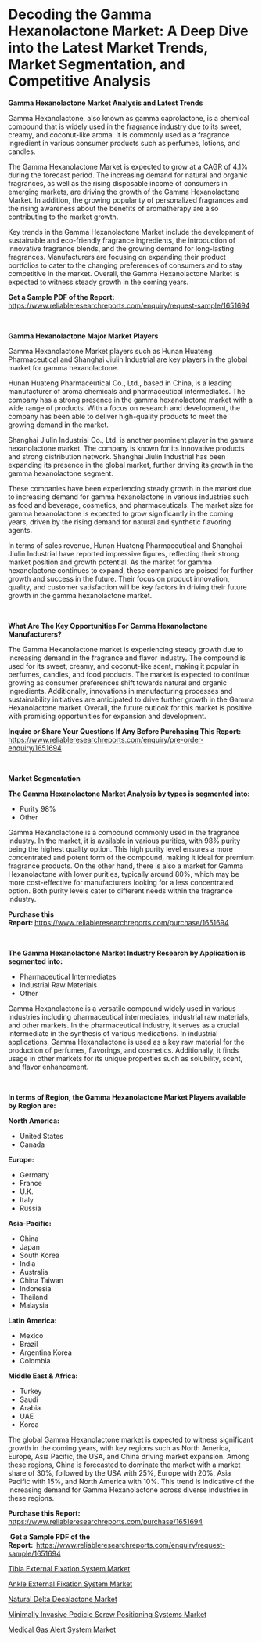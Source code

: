 <p><h1>Decoding the Gamma Hexanolactone Market: A Deep Dive into the Latest Market Trends, Market Segmentation, and Competitive Analysis</h1></p><p><strong>Gamma Hexanolactone Market Analysis and Latest Trends</strong></p>
<p><p>Gamma Hexanolactone, also known as gamma caprolactone, is a chemical compound that is widely used in the fragrance industry due to its sweet, creamy, and coconut-like aroma. It is commonly used as a fragrance ingredient in various consumer products such as perfumes, lotions, and candles.</p><p>The Gamma Hexanolactone Market is expected to grow at a CAGR of 4.1% during the forecast period. The increasing demand for natural and organic fragrances, as well as the rising disposable income of consumers in emerging markets, are driving the growth of the Gamma Hexanolactone Market. In addition, the growing popularity of personalized fragrances and the rising awareness about the benefits of aromatherapy are also contributing to the market growth.</p><p>Key trends in the Gamma Hexanolactone Market include the development of sustainable and eco-friendly fragrance ingredients, the introduction of innovative fragrance blends, and the growing demand for long-lasting fragrances. Manufacturers are focusing on expanding their product portfolios to cater to the changing preferences of consumers and to stay competitive in the market. Overall, the Gamma Hexanolactone Market is expected to witness steady growth in the coming years.</p></p>
<p><strong>Get a Sample PDF of the Report:&nbsp;</strong> <a href="https://www.reliableresearchreports.com/enquiry/request-sample/1651694">https://www.reliableresearchreports.com/enquiry/request-sample/1651694</a></p>
<p>&nbsp;</p>
<p><strong>Gamma Hexanolactone Major Market Players</strong></p>
<p><p>Gamma Hexanolactone Market players such as Hunan Huateng Pharmaceutical and Shanghai Jiulin Industrial are key players in the global market for gamma hexanolactone. </p><p>Hunan Huateng Pharmaceutical Co., Ltd., based in China, is a leading manufacturer of aroma chemicals and pharmaceutical intermediates. The company has a strong presence in the gamma hexanolactone market with a wide range of products. With a focus on research and development, the company has been able to deliver high-quality products to meet the growing demand in the market. </p><p>Shanghai Jiulin Industrial Co., Ltd. is another prominent player in the gamma hexanolactone market. The company is known for its innovative products and strong distribution network. Shanghai Jiulin Industrial has been expanding its presence in the global market, further driving its growth in the gamma hexanolactone segment.</p><p>These companies have been experiencing steady growth in the market due to increasing demand for gamma hexanolactone in various industries such as food and beverage, cosmetics, and pharmaceuticals. The market size for gamma hexanolactone is expected to grow significantly in the coming years, driven by the rising demand for natural and synthetic flavoring agents.</p><p>In terms of sales revenue, Hunan Huateng Pharmaceutical and Shanghai Jiulin Industrial have reported impressive figures, reflecting their strong market position and growth potential. As the market for gamma hexanolactone continues to expand, these companies are poised for further growth and success in the future. Their focus on product innovation, quality, and customer satisfaction will be key factors in driving their future growth in the gamma hexanolactone market.</p></p>
<p>&nbsp;</p>
<p><strong>What Are The Key Opportunities For Gamma Hexanolactone Manufacturers?</strong></p>
<p><p>The Gamma Hexanolactone market is experiencing steady growth due to increasing demand in the fragrance and flavor industry. The compound is used for its sweet, creamy, and coconut-like scent, making it popular in perfumes, candles, and food products. The market is expected to continue growing as consumer preferences shift towards natural and organic ingredients. Additionally, innovations in manufacturing processes and sustainability initiatives are anticipated to drive further growth in the Gamma Hexanolactone market. Overall, the future outlook for this market is positive with promising opportunities for expansion and development.</p></p>
<p><strong>Inquire or Share Your Questions If Any Before Purchasing This Report:</strong> <a href="https://www.reliableresearchreports.com/enquiry/pre-order-enquiry/1651694">https://www.reliableresearchreports.com/enquiry/pre-order-enquiry/1651694</a></p>
<p>&nbsp;</p>
<p><strong>Market Segmentation</strong></p>
<p><strong>The Gamma Hexanolactone Market Analysis by types is segmented into:</strong></p>
<p><ul><li>Purity 98%</li><li>Other</li></ul></p>
<p><p>Gamma Hexanolactone is a compound commonly used in the fragrance industry. In the market, it is available in various purities, with 98% purity being the highest quality option. This high purity level ensures a more concentrated and potent form of the compound, making it ideal for premium fragrance products. On the other hand, there is also a market for Gamma Hexanolactone with lower purities, typically around 80%, which may be more cost-effective for manufacturers looking for a less concentrated option. Both purity levels cater to different needs within the fragrance industry.</p></p>
<p><strong>Purchase this Report:&nbsp;</strong><a href="https://www.reliableresearchreports.com/purchase/1651694">https://www.reliableresearchreports.com/purchase/1651694</a></p>
<p>&nbsp;</p>
<p><strong>The Gamma Hexanolactone Market Industry Research by Application is segmented into:</strong></p>
<p><ul><li>Pharmaceutical Intermediates</li><li>Industrial Raw Materials</li><li>Other</li></ul></p>
<p><p>Gamma Hexanolactone is a versatile compound widely used in various industries including pharmaceutical intermediates, industrial raw materials, and other markets. In the pharmaceutical industry, it serves as a crucial intermediate in the synthesis of various medications. In industrial applications, Gamma Hexanolactone is used as a key raw material for the production of perfumes, flavorings, and cosmetics. Additionally, it finds usage in other markets for its unique properties such as solubility, scent, and flavor enhancement.</p></p>
<p>&nbsp;</p>
<p><strong>In terms of Region, the Gamma Hexanolactone Market Players available by Region are:</strong></p>
<p>
    <p> <strong> North America: </strong>
        <ul>
            <li>United States</li>
            <li>Canada</li>
        </ul>
        </p> 
    <p> <strong> Europe: </strong>
        <ul>
            <li>Germany</li>
            <li>France</li>
            <li>U.K.</li>
            <li>Italy</li>
            <li>Russia</li>
        </ul>
        </p> 
    <p> <strong> Asia-Pacific: </strong>
        <ul>
            <li>China</li>
            <li>Japan</li>
            <li>South Korea</li>
            <li>India</li>
            <li>Australia</li>
            <li>China Taiwan</li>
            <li>Indonesia</li>
            <li>Thailand</li>
            <li>Malaysia</li>
        </ul>
        </p> 
    <p> <strong> Latin America: </strong>
        <ul>
            <li>Mexico</li>
            <li>Brazil</li>
            <li>Argentina Korea</li>
            <li>Colombia</li>
        </ul>
        </p> 
    <p> <strong> Middle East & Africa: </strong>
        <ul>
            <li>Turkey</li>
            <li>Saudi</li>
            <li>Arabia</li>
            <li>UAE</li>
            <li>Korea</li>
        </ul>
    </p>
    </p>
<p><p>The global Gamma Hexanolactone market is expected to witness significant growth in the coming years, with key regions such as North America, Europe, Asia Pacific, the USA, and China driving market expansion. Among these regions, China is forecasted to dominate the market with a market share of 30%, followed by the USA with 25%, Europe with 20%, Asia Pacific with 15%, and North America with 10%. This trend is indicative of the increasing demand for Gamma Hexanolactone across diverse industries in these regions.</p></p>
<p><strong>Purchase this Report: </strong><a href="https://www.reliableresearchreports.com/purchase/1651694">https://www.reliableresearchreports.com/purchase/1651694</a></p>
<p>&nbsp;<strong>Get a Sample PDF of the Report:&nbsp;&nbsp;</strong><a href="https://www.reliableresearchreports.com/enquiry/request-sample/1651694">https://www.reliableresearchreports.com/enquiry/request-sample/1651694</a></p>
<p><strong></strong></p>
<p><p><a href="https://medium.com/@jasonspinka/tibia-external-fixation-system-market-size-cagr-trends-2024-2030-deb879078ea3">Tibia External Fixation System Market</a></p><p><a href="https://medium.com/@jasonspinka/ankle-external-fixation-system-market-trends-forecast-and-competitive-analysis-to-2031-5f297a59cfdd">Ankle External Fixation System Market</a></p><p><a href="https://github.com/moyahfrancoestellec51j635wcx/Market-Research-Report-List-1/blob/main/natural-delta-decalactone-market.md">Natural Delta Decalactone Market</a></p><p><a href="https://medium.com/@jasonspinka/minimally-invasive-pedicle-screw-positioning-systems-market-analysis-and-sze-forecasted-for-period-287441a5a398">Minimally Invasive Pedicle Screw Positioning Systems Market</a></p><p><a href="https://medium.com/@jasonspinka/medical-gas-alert-system-market-share-evolution-and-market-growth-trends-2024-2031-38c10ba5d621">Medical Gas Alert System Market</a></p></p>